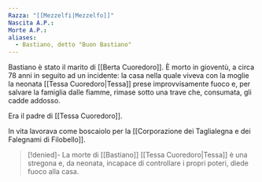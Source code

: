 ```yaml
---
Razza: "[[Mezzelfi|Mezzelfo]]"
Nascita A.P.: 
Morte A.P.: 
aliases:
  - Bastiano, detto "Buon Bastiano"
---
```

Bastiano è stato il marito di [[Berta Cuoredoro]]. È morto in gioventù, a circa 78 anni in seguito ad un incidente: la casa nella quale viveva con la moglie  la neonata [[Tessa Cuoredoro|Tessa]] prese improvvisamente fuoco e, per salvare la famiglia dalle fiamme, rimase sotto una trave che, consumata, gli cadde addosso.

Era il padre di [[Tessa Cuoredoro]].

In vita lavorava come boscaiolo per la [[Corporazione dei Taglialegna e dei Falegnami di Filobello]]. 

> [!denied]- La morte di [[Bastiano]]
> [[Tessa Cuoredoro|Tessa]] è una stregona e, da neonata, incapace di controllare i propri poteri, diede fuoco alla casa. 